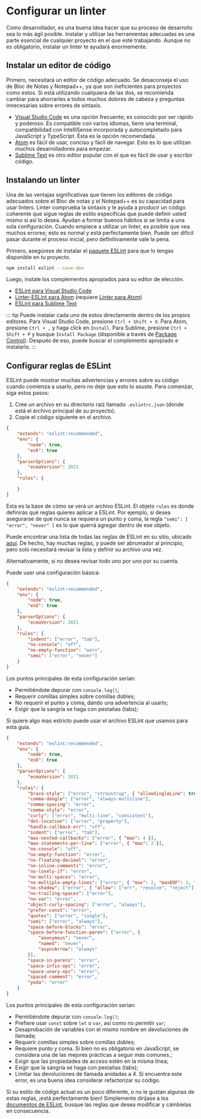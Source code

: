 # Configurar un linter

Como desarrollador, es una buena idea hacer que su proceso de desarrollo sea lo más ágil posible. Instalar y utilizar las herramientas adecuadas es una parte esencial de cualquier proyecto en el que esté trabajando. Aunque no es obligatorio, instalar un linter te ayudará enormemente.

## Instalar un editor de código

Primero, necesitará un editor de código adecuado. Se desaconseja el uso de Bloc de Notas y Notepad++, ya que son ineficientes para proyectos como estos. Si está utilizando cualquiera de las dos, se recomienda cambiar para ahorrarles a todos muchos dolores de cabeza y preguntas innecesarias sobre errores de sintaxis.

* [Visual Studio Code](https://code.visualstudio.com/) es una opción frecuente; es conocido por ser rápido y poderoso. Es compatible con varios idiomas, tiene una terminal, compatibilidad con IntelliSense incorporada y autocompletado para JavaScript y TypeScript. Ésta es la opción recomendada.
* [Atom](https://atom.io/) es fácil de usar, conciso y fácil de navegar. Esto es lo que utilizan muchos desarrolladores para empezar.
* [Sublime Text](https://www.sublimetext.com/) es otro editor popular con el que es fácil de usar y escribir código.

## Instalando un linter

Una de las ventajas significativas que tienen los editores de código adecuados sobre el Bloc de notas y el Notepad++ es su capacidad para usar linters. Linter comprueba la sintaxis y le ayuda a producir un código coherente que sigue reglas de estilo específicas que puede definir usted mismo si así lo desea. Ayudan a formar buenos hábitos si se limita a una sola configuración. Cuando empiece a utilizar un linter, es posible que vea muchos errores; esto es normal y está perfectamente bien. Puede ser difícil pasar durante el proceso inicial, pero definitivamente vale la pena.

Primero, asegúrese de instalar el [paquete ESLint](https://www.npmjs.com/package/eslint) para que lo tengas disponible en tu proyecto.

```bash
npm install eslint --save-dev
```

Luego, instale los complementos apropiados para su editor de elección.

* [ESLint para Visual Studio Code](https://marketplace.visualstudio.com/items?itemName=dbaeumer.vscode-eslint)
* [Linter-ESLint para Atom](https://atom.io/packages/linter-eslint) (requiere [Linter para Atom](https://atom.io/packages/linter))
* [ESLint para Sublime Text](https://packagecontrol.io/packages/ESLint)

::: tip
Puede instalar cada uno de estos directamente dentro de los propios editores. Para Visual Studio Code, presione `Ctrl + Shift + X`. Para Atom, presione `Ctrl + ,` y haga click en `Install`. Para Sublime, presione `Ctrl + Shift + P` y busque `Install Package` (disponible a través de [Package Control](https://packagecontrol.io/installation)). Después de eso, puede buscar el complemento apropiado e instalarlo.
:::

## Configurar reglas de ESLint

ESLint puede mostrar muchas advertencias y errores sobre su código cuando comienza a usarlo, pero no deje que esto lo asuste. Para comenzar, siga estos pasos:

1. Cree un archivo en su directorio raíz llamado `.eslintrc.json` (donde está el archivo principal de su proyecto).
2. Copie el código siguiente en el archivo.

```json
{
	"extends": "eslint:recommended",
	"env": {
		"node": true,
		"es6": true
	},
	"parserOptions": {
		"ecmaVersion": 2021
	},
	"rules": {

	}
}
```

Esta es la base de cómo se verá un archivo ESLint. El objeto `rules` es donde definirás qué reglas quieres aplicar a ESLint. Por ejemplo, si desea asegurarse de que nunca se requiera un punto y coma, la regla `"semi": [ "error", "never" ]` es lo que querrá agregar dentro de ese objeto.

Puede encontrar una lista de todas las reglas de ESLint en su sitio, ubicado [aquí](https://eslint.org/). De hecho, hay muchas reglas, y puede ser abrumador al principio, pero solo necesitará revisar la lista y definir su archivo una vez.

Alternativamente, si no desea revisar todo uno por uno por su cuenta.

Puede user una configuración básica:

```json
{
	"extends": "eslint:recommended",
	"env": {
		"node": true,
		"es6": true
	},
	"parserOptions": {
		"ecmaVersion": 2021
	},
	"rules": {
		"indent": ["error", "tab"],
		"no-console": "off",
		"no-empty-function": "warn",
		"semi": ["error", "never"]
	}
}
```
Los puntos principales de esta configuración serían:

* Permitiéndote depurar con `console.log()`;
* Requerir comillas simples sobre comillas dobles;
* No requerir el punto y coma, dando una advertencia al usarlo;
* Exigir que la sangría se haga con pestañas (tabs);

Si quiere algo mas estricto puede usar el archivo ESLint que usamos para esta guía.

```json {11-45}
{
	"extends": "eslint:recommended",
	"env": {
		"node": true,
		"es6": true
	},
	"parserOptions": {
		"ecmaVersion": 2021
	},
	"rules": {
		"brace-style": ["error", "stroustrup", { "allowSingleLine": true }],
		"comma-dangle": ["error", "always-multiline"],
		"comma-spacing": "error",
		"comma-style": "error",
		"curly": ["error", "multi-line", "consistent"],
		"dot-location": ["error", "property"],
		"handle-callback-err": "off",
		"indent": ["error", "tab"],
		"max-nested-callbacks": ["error", { "max": 4 }],
		"max-statements-per-line": ["error", { "max": 2 }],
		"no-console": "off",
		"no-empty-function": "error",
		"no-floating-decimal": "error",
		"no-inline-comments": "error",
		"no-lonely-if": "error",
		"no-multi-spaces": "error",
		"no-multiple-empty-lines": ["error", { "max": 2, "maxEOF": 1, "maxBOF": 0 }],
		"no-shadow": ["error", { "allow": ["err", "resolve", "reject"] }],
		"no-trailing-spaces": ["error"],
		"no-var": "error",
		"object-curly-spacing": ["error", "always"],
		"prefer-const": "error",
		"quotes": ["error", "single"],
		"semi": ["error", "always"],
		"space-before-blocks": "error",
		"space-before-function-paren": ["error", {
			"anonymous": "never",
			"named": "never",
			"asyncArrow": "always"
		}],
		"space-in-parens": "error",
		"space-infix-ops": "error",
		"space-unary-ops": "error",
		"spaced-comment": "error",
		"yoda": "error"
	}
}
```

Los puntos principales de esta configuración serían:

* Permitiéndote depurar con `console.log()`;
* Prefiere usar `const` sobre `let` o `var`, así como no permitir `var`;
* Desaprobación de variables con el mismo nombre en devoluciones de llamada;
* Requerir comillas simples sobre comillas dobles;
* Requiere punto y coma. Si bien no es obligatorio en JavaScript, se considera una de las mejores prácticas a seguir más comunes.;
* Exigir que las propiedades de acceso estén en la misma línea;
* Exigir que la sangría se haga con pestañas (tabs);
* Limitar las devoluciones de llamada anidadas a 4. Si encuentra este error, es una buena idea considerar refactorizar su código.

Si su estilo de código actual es un poco diferente, o no le gustan algunas de estas reglas, ¡está perfectamente bien! Simplemente diríjase a los [documentos de ESLint](https://eslint.org/docs/rules/), busque las reglas que desea modificar y cámbielas en consecuencia.
